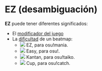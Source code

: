 # EZ (desambiguación)

**EZ** puede tener diferentes significados:

- El [modificador del juego](/wiki/Gameplay/Game_modifier/Easy)
- La [dificultad](/wiki/Beatmap/Difficulty) de un beatmap:
  - ![](/wiki/shared/diff/easy-m.png?20211215) EZ, para osu!mania.
  - ![](/wiki/shared/diff/easy-o.png?20211215) Easy, para osu!.
  - ![](/wiki/shared/diff/easy-t.png?20211215) Kantan, para osu!taiko.
  - ![](/wiki/shared/diff/easy-c.png?20211215) Cup, para osu!catch.
